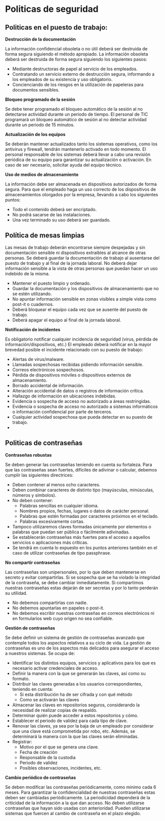 # Politicas de seguridad

## Politicas en el puesto de trabajo:

**Destrucción de la documentación**

La información confidencial obsoleta o no útil deberá ser destruida de forma segura siguiendo el método apropiado. La información obsoleta deberá ser destruida de forma segura siguiendo los siguientes pasos:

- Mediante destructoras de papel al servicio de los empleados.
- Contratando un servicio externo de destrucción segura, informando a los empleados de su existencia y uso obligatorio.
- Concienciando de los riesgos en la utilización de papeleras para documentos sensibles.

**Bloqueo programado de la sesión**

Se debe tener programado el bloqueo automático de la sesión al no detectarse actividad durante un periodo de tiempo. El personal de TIC programará un bloqueo automático de sesión al no detectar actividad durante un periodo de 15 minutos.

**Actualización de los equipos**

Se deberán mantener actualizados tanto los sistemas operativos, como los antivirus y firewall, tendrán mantenerlo activado en todo momento. El personal responsable de los sistemas deberá llevar a cabo una revisión periódica de su equipo para garantizar su actualización o activación. En caso de ser necesario, solicitar ayuda del equipo técnico.

**Uso de medios de almacenamiento**

La información debe ser almacenada en dispositivos autorizados de forma segura. Para que el empleado haga un uso correcto de los dispositivos de almacenamientos otorgados por la empresa, llevando a cabo los siguientes puntos:

- Todo el contenido deberá ser encriptado.
- No podrá sacarse de las instalaciones.
- Una vez terminado su uso deberá ser guardado.

## Política de mesas limpias

Las mesas de trabajo deberán encontrarse siempre despejadas y sin documentación sensible ni dispositivos extraíbles al alcance de otras personas. Se deberá guardar la documentación de trabajo al ausentarse del puesto de trabajo y al final de la jornada laboral. No deberá dejar información sensible a la vista de otras personas que puedan hacer un uso indebido de la misma.

- Mantener el puesto limpio y ordenado.
- Guardar la documentación y los dispositivos de almacenamiento que no se estén utilizando.
- No apuntar información sensible en zonas visibles a simple vista como post-it o cuadernos.
- Deberá bloquear el equipo cada vez que se ausente del puesto de trabajo.
- Deberá apagar el equipo al final de la jornada laboral.

**Notificación de incidentes**

Es obligatorio notificar cualquier incidencia de seguridad (virus, pérdida de información/dispositivos, etc.) El empleado deberá notificar en la mayor brevedad posible el incidente relacionado con su puesto de trabajo:

- Alertas de virus/malware.
- Llamadas sospechosas recibidas pidiendo información sensible.
- Correos electrónicos sospechosos.
- Pérdida de dispositivos móviles o dispositivos externos de almacenamiento.
- Borrado accidental de información.
- Alteración accidental de datos o registros de información crítica.
- Hallazgo de información en ubicaciones indebidas.
- Evidencia o sospecha de acceso no autorizado a áreas restringidas.
- Evidencia o sospecha de acceso no autorizado a sistemas informáticos o información confidencial por parte de terceros.
- Cualquier actividad sospechosa que pueda detectar en su puesto de trabajo.
- 

## Politicas de contraseñas

**Contraseñas robustas**

Se deben generar las contraseñas teniendo en cuenta su fortaleza. Para que las contraseñas sean fuertes, difíciles de adivinar o calcular, debemos cumplir las siguientes directrices:

- Deben contener al menos ocho caracteres.
- Deben combinar caracteres de distinto tipo (mayúsculas, minúsculas, números y símbolos).
- No deben contener:
    - Palabras sencillas en cualquier idioma.
    - Nombres propios, fechas, lugares o datos de carácter personal.
    - Palabras que estén formadas por caracteres próximos en el teclado.
    - Palabras excesivamente cortas.
- Tampoco utilizaremos claves formadas únicamente por elementos o palabras que puedan ser pública o fácilmente adivinadas.
- Se establecerán contraseñas más fuertes para el acceso a aquellos servicios o aplicaciones más críticas.
- Se tendrá en cuenta lo expuesto en los puntos anteriores también en el caso de utilizar contraseñas de tipo passphrase.

**No compartir contraseñas**

Las contraseñas son unipersonales, por lo que deben mantenerse en secreto y evitar compartirlas. Si se sospecha que se ha violado la integridad de la contraseña, se debe cambiar inmediatamente. Si compartimos nuestras contraseñas estas dejarán de ser secretas y por lo tanto perderán su utilidad.

- No debemos compartirlas con nadie.
- No debemos apuntarlas en papeles o post-it.
- No debemos escribir nuestras contraseñas en correos electrónicos ni en formularios web cuyo origen no sea confiable.

**Gestión de contraseñas**

Se debe definir un sistema de gestión de contraseñas avanzado que contemple todos los aspectos relativos a su ciclo de vida. La gestión de contraseñas es uno de los aspectos más delicados para asegurar el acceso a nuestros sistemas. Se ocupa de:

- Identificar los distintos equipos, servicios y aplicativos para los que es necesario activar credenciales de acceso.
- Definir la manera con la que se generarán las claves, así como su formato.
- Distribuir las claves generadas a los usuarios correspondientes, teniendo en cuenta:
    - Si esta distribución ha de ser cifrada y con qué método
    - Como se activarán las claves
- Almacenar las claves en repositorios seguros, considerando la necesidad de realizar copias de respaldo.
- Determinar quién puede acceder a estos repositorios y cómo.
- Establecer el periodo de validez para cada tipo de clave.
- Renovar las claves, ya sea por la baja de un empleado por considerar que una clave está comprometida por robo, etc. Además, se determinará la manera con la que las claves serán eliminadas.
- Registrar:
    - Motivo por el que se genera una clave.
    - Fecha de creación
    - Responsable de la custodia
    - Periodo de validez
    - Posibles observaciones, incidentes, etc.

**Cambio periódico de contraseñas**

Se deben modificar las contraseñas periódicamente, como mínimo cada 6 meses. Para garantizar la confidencialidad de nuestras contraseñas estas deben ser cambiadas periódicamente. La periodicidad dependerá de la criticidad de la información a la que dan acceso. No deben utilizarse contraseñas que hayan sido usadas con anterioridad. Pueden utilizarse sistemas que fuercen al cambio de contraseña en el plazo elegido.
